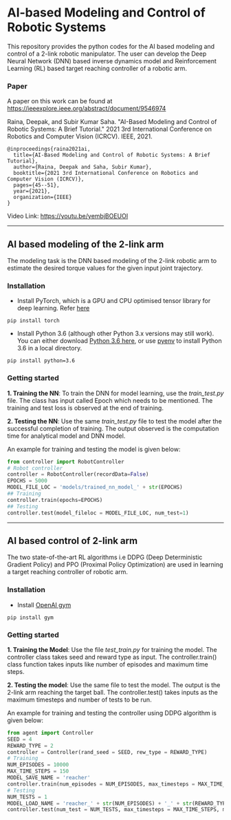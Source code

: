 # AI-based Modeling and Control of Robotic Systems

This repository provides the python codes for the AI based modeling and control of a 2-link robotic manipulator.
The user can develop the Deep Neural Network (DNN) based inverse dynamics model and Reinforcement Learning (RL) based target reaching controller of a robotic arm.

### Paper
A paper on this work can be found at https://ieeexplore.ieee.org/abstract/document/9546974

Raina, Deepak, and Subir Kumar Saha. "AI-Based Modeling and Control of Robotic Systems: A Brief Tutorial." 2021 3rd International Conference on Robotics and Computer Vision (ICRCV). IEEE, 2021.
```
@inproceedings{raina2021ai,
  title={AI-Based Modeling and Control of Robotic Systems: A Brief Tutorial},
  author={Raina, Deepak and Saha, Subir Kumar},
  booktitle={2021 3rd International Conference on Robotics and Computer Vision (ICRCV)},
  pages={45--51},
  year={2021},
  organization={IEEE}
}
```
Video Link: https://youtu.be/yembjBOEUOI
***

## AI based modeling of the 2-link arm
The modeling task is the DNN based modeling of the 2-link robotic arm to estimate the desired torque values for the given input joint trajectory.
### Installation
* Install PyTorch, which is a GPU and CPU optimised tensor library for deep learning. Refer [here](https://pytorch.org/docs/stable/index.html)

```
pip install torch
```
* Install Python 3.6 (although other Python 3.x versions may still work). You can either download [Python 3.6 here](https://www.python.org/downloads/), or use [pyenv](https://github.com/pyenv/pyenv) to install Python 3.6 in a local directory.
```
pip install python=3.6
```
### Getting started
**1. Training the NN**: To train the DNN for model learning, use the *train_test.py* file. The class has input called Epoch which needs to be mentioned.  The training and test loss is observed at the end of training.

**2. Testing the NN**: Use the same *train_test.py* file to test the model after the successful completion of training. The output observed is the computation time for analytical model and DNN model.

An example for training and testing the model is given below:
```python
from controller import RobotController
# Robot controller
controller = RobotController(recordData=False)
EPOCHS = 5000
MODEL_FILE_LOC = 'models/trained_nn_model_' + str(EPOCHS)
## Training
controller.train(epochs=EPOCHS)
## Testing
controller.test(model_fileloc = MODEL_FILE_LOC, num_test=1)
```
***
## AI based control of 2-link arm
The two state-of-the-art RL algorithms i.e  DDPG (Deep Deterministic Gradient Policy) and PPO (Proximal Policy Optimization) are used in learning a target reaching controller of robotic arm.

### Installation
* Install [OpenAI gym](https://gym.openai.com/)
```
pip install gym
```
### Getting started
**1. Training the Model**: Use the file *test_train.py* for training the model. The controller class takes seed and reward type as input. The controller.train() class function takes inputs like number of episodes and maximum time steps.

**2. Testing the model**: Use the same file to test the model. The output is the 2-link arm reaching the target ball. The controller.test() takes inputs as the maximum timesteps and number of tests to be run.

An example for training and testing the controller using DDPG algorithm is given below:
```python
from agent import Controller
SEED = 4
REWARD_TYPE = 2
controller = Controller(rand_seed = SEED, rew_type = REWARD_TYPE)
# Training
NUM_EPISODES = 10000
MAX_TIME_STEPS = 150
MODEL_SAVE_NAME = 'reacher'
controller.train(num_episodes = NUM_EPISODES, max_timesteps = MAX_TIME_STEPS, model_name = MODEL_SAVE_NAME)
# Testing
NUM_TESTS = 1
MODEL_LOAD_NAME = 'reacher_' + str(NUM_EPISODES) + '_' + str(REWARD_TYPE)
controller.test(num_test = NUM_TESTS, max_timesteps = MAX_TIME_STEPS, model_name = MODEL_LOAD_NAME)
```
